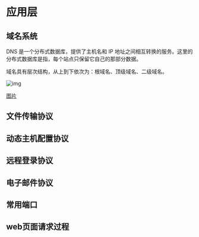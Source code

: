 # 应用层

## 域名系统

DNS 是一个分布式数据库，提供了主机名和 IP 地址之间相互转换的服务。这里的分布式数据库是指，每个站点只保留它自己的那部分数据。

域名具有层次结构，从上到下依次为：根域名、顶级域名、二级域名。

![img](https://cs-notes-1256109796.cos.ap-guangzhou.myqcloud.com/b54eeb16-0b0e-484c-be62-306f57c40d77.jpg)

[图片](https://github.com/explorerman/JavaInterview/blob/master/%E8%AE%A1%E7%AE%97%E6%9C%BA%E7%BD%91%E7%BB%9C/5%E5%BA%94%E7%94%A8%E5%B1%82%E5%9B%BE%E7%89%87%E5%9C%B0%E5%9D%80/b54eeb16-0b0e-484c-be62-306f57c40d77.jpg)

## 文件传输协议

## 动态主机配置协议

## 远程登录协议

## 电子邮件协议

## 常用端口

## web页面请求过程

